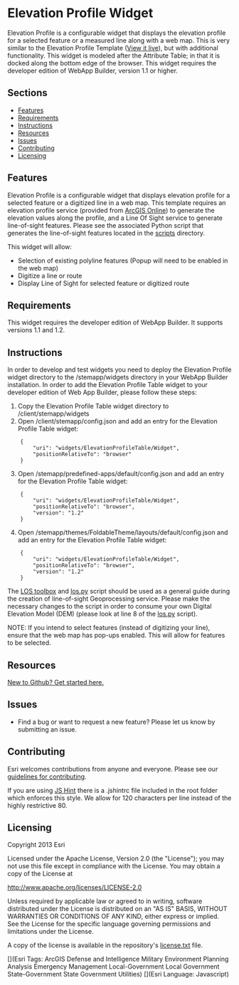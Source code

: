 Elevation Profile Widget
==========================

Elevation Profile is a configurable widget that displays the elevation profile for a selected feature or a measured line along with a web map. This is very similar to the Elevation Profile Template ([View it live](http://www.arcgis.com/apps/Elevations/index.html?webmap=8dd583ea3de64e40b92ea5a261d0c6c8)), but with additional functionality. This widget is modeled after the Attribute Table; in that it is docked along the bottom edge of the browser. This widget requires the developer edition of WebApp Builder, version 1.1 or higher.

## Sections
* [Features](#features)
* [Requirements](#requirements)
* [Instructions](#instructions)
* [Resources](#resources)
* [Issues](#issues)
* [Contributing](#contributing)
* [Licensing](#licensing)

## Features
Elevation Profile is a configurable widget that displays elevation profile for a selected feature or a digitized line in a web map. This template requires an elevation profile service (provided from [ArcGIS Online](http://elevation.arcgis.com/arcgis/rest/services/Tools/ElevationSync/GPServer/Profile)) to generate the elevation values along the profile, and a Line Of Sight service to generate line-of-sight features. Please see the associated Python script that generates the line-of-sight features located in the [scripts](https://github.com/Esri/solutions-webappbuilder-widgets/tree/master/ElevationProfileTable/scripts) directory.

This widget will allow:

* Selection of existing polyline features (Popup will need to be enabled in the web map)
* Digitize a line or route
* Display Line of Sight for selected feature or digitized route

## Requirements
This widget requires the developer edition of WebApp Builder. It supports versions 1.1 and 1.2.

## Instructions
In order to develop and test widgets you need to deploy the Elevation Profile widget directory to the /stemapp/widgets directory in your WebApp Builder installation. In order to add the Elevation Profile Table widget to your developer edition of Web App Builder, please follow these steps:

1. Copy the Elevation Profile Table widget directory to <Web App Builder location>/client/stemapp/widgets
2. Open <Web App Builder location>/client/stemapp/config.json and add an entry for the Elevation Profile Table widget:
``` 
    {
        "uri": "widgets/ElevationProfileTable/Widget",
        "positionRelativeTo": "browser"
    }
```
3. Open <Web App Builder location>/stemapp/predefined-apps/default/config.json and add an entry for the Elevation Profile Table widget:
```
    {
    	"uri": "widgets/ElevationProfileTable/Widget",
    	"positionRelativeTo": "browser",
    	"version": "1.2"
    }
```
4. Open <Web App Builder location>/stemapp/themes/FoldableTheme/layouts/default/config.json and add an entry for the Elevation Profile Table widget:
```
    {
    	"uri": "widgets/ElevationProfileTable/Widget",
    	"positionRelativeTo": "browser",
    	"version": "1.2"
    }
```
The [LOS toolbox](https://github.com/Esri/solutions-webappbuilder-widgets/blob/master/ElevationProfileTable/scripts/LOS.tbx) and [los.py](https://github.com/Esri/solutions-webappbuilder-widgets/blob/master/ElevationProfileTable/scripts/los.py) script should be used as a general guide during the creation of line-of-sight Geoprocessing service. Please make the necessary changes to the script in order to consume your own Digital Elevation Model (DEM) (please look at line 8 of the [los.py](https://github.com/Esri/solutions-webappbuilder-widgets/blob/master/ElevationProfileTable/scripts/los.py) script). 

NOTE: If you intend to select features (instead of digitizing your line), ensure that the web map has pop-ups enabled. This will allow for features to be selected.

## Resources
[New to Github? Get started here.](https://github.com/)

## Issues
* Find a bug or want to request a new feature?  Please let us know by submitting an issue.

## Contributing
Esri welcomes contributions from anyone and everyone. Please see our [guidelines for contributing](https://github.com/esri/contributing).

If you are using [JS Hint](http://http://www.jshint.com/) there is a .jshintrc file included in the root folder which enforces this style.
We allow for 120 characters per line instead of the highly restrictive 80.

## Licensing
Copyright 2013 Esri

Licensed under the Apache License, Version 2.0 (the "License");
you may not use this file except in compliance with the License.
You may obtain a copy of the License at

http://www.apache.org/licenses/LICENSE-2.0

Unless required by applicable law or agreed to in writing, software
distributed under the License is distributed on an "AS IS" BASIS,
WITHOUT WARRANTIES OR CONDITIONS OF ANY KIND, either express or implied.
See the License for the specific language governing permissions and
limitations under the License.

A copy of the license is available in the repository's
[license.txt](license.txt) file.

[](Esri Tags: ArcGIS Defense and Intelligence Military Environment Planning Analysis Emergency Management Local-Government Local Government State-Government State Government Utilities)
[](Esri Language: Javascript)
